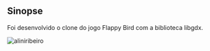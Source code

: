 ## Sinopse

Foi desenvolvido o clone do jogo Flappy Bird com a biblioteca libgdx.

![aliniribeiro](https://cloud.githubusercontent.com/assets/10133177/26529107/499aeea2-4390-11e7-99b0-04096fc15781.gif)
